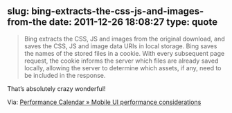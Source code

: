 slug: bing-extracts-the-css-js-and-images-from-the
date: 2011-12-26 18:08:27
type: quote
---

> Bing extracts the CSS, JS and images from the original download, and saves the CSS, JS and image data URIs in local storage. Bing saves the names of the stored files in a cookie. With every subsequent page request, the cookie informs the server which files are already saved locally, allowing the server to determine which assets, if any, need to be included in the response.

That’s absolutely crazy wonderful!

 Via: [Performance Calendar » Mobile UI performance considerations](http://calendar.perfplanet.com/2011/mobile-ui-performance-considerations/)
